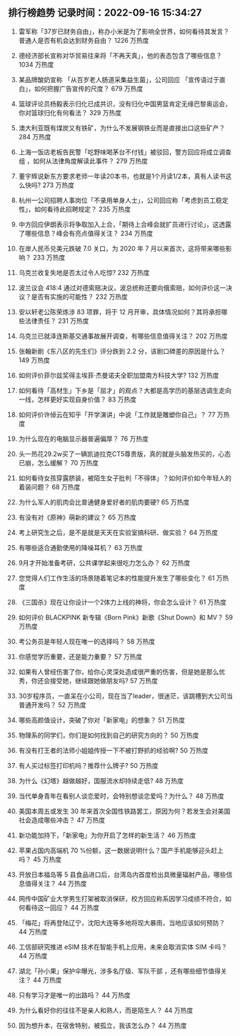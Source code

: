 
## 排行榜趋势 记录时间：2022-09-16 15:34:27
  
  1. 雷军称「37岁已财务自由」，称办小米是为了影响全世界，如何看待其发言？普通人是否有机会达到财务自由？ 1226 万热度
    
  2. 德经济部长宣称对华贸易往来将「不再天真」，他的表态包含了哪些信息？ 1034 万热度
    
  3. 某品牌酸奶宣称 「从百岁老人肠道采集益生菌」，公司回应 「宣传语过于直白」，如何把握广告宣传的尺度？ 679 万热度
    
  4. 篮球评论员杨毅表示归化已成共识，没有归化中国男篮肯定无缘巴黎奥运会，你对篮球归化有何看法？ 329 万热度
    
  5. 澳大利亚既有煤炭又有铁矿，为什么不发展钢铁业而是直接出口这些矿产？ 284 万热度
    
  6. 上海一饭店老板告民警「吃野味喝茅台不付钱」被驳回，警方回应将成立调查组 ，如何从法律角度解读此事件？ 279 万热度
    
  7. 董宇辉说新东方要求老师一年读20本书，也就是1个月读1/2本，真有人读书这么快吗? 273 万热度
    
  8. 杭州一公司招聘人事岗位「不录用单身人士」，公司回应称「考虑到员工稳定性」，如何看待此招聘规定？ 235 万热度
    
  9. 中方回应伊朗表示将争取加入上合，「期待上合峰会就扩员进行讨论」，这透露了哪些信息？峰会有亮点值得关注？ 234 万热度
    
  10. 在岸人民币兑美元跌破 7.0 关口，为 2020 年 7 月以来首次，这将带来哪些影响？ 233 万热度
    
  11. 乌克兰收复失地是否太过令人吃惊? 232 万热度
    
  12. 波兰议会 418:4 通过对德索赔决议，波总统称还要向俄索赔，如何评价这一决议？是否有实施的可能性？ 232 万热度
    
  13. 安以轩老公陈荣炼涉 83 项罪，将于 12 月开审，具体情况如何？其将承担哪些法律责任？ 231 万热度
    
  14. 乌克兰已就泽连斯基交通事故展开调查，有哪些信息值得关注？ 202 万热度
    
  15. 张翰新剧《东八区的先生们》评分跌到 2.2 分，该剧口碑差的原因是什么？ 149 万热度
    
  16. 如何评价菲尔兹奖得主埃菲·杰曼诺夫全职加盟南方科技大学? 132 万热度
    
  17. 如何看待「高材生」下乡是「屈才」的观点？大都是高学历的基层选调生走向一线，怎样更好实现自身价值？ 83 万热度
    
  18. 如何评价许倬云在知乎「开学演讲」中说「工作就是雕塑你自己」？ 77 万热度
    
  19. 为什么现在的电脑显示器普遍偏厚？ 76 万热度
    
  20. 头一热花29.2w买了一辆凯迪拉克CT5尊贵版，真的就是头脑发热买的，心态已崩，怎么缓解？ 70 万热度
    
  21. 如何看待女孩穿露脐装，被陌生女子批判「不得体」？如何评价如今年轻人的着装问题？ 68 万热度
    
  22. 为什么军人的肌肉会比普通健身爱好者的肌肉要硬? 65 万热度
    
  23. 有没有对《原神》萌新的建议？ 65 万热度
    
  24. 考上研究生之后，是不是就是天天在实验室搞科研、做实验？ 64 万热度
    
  25. 有哪些适合通勤使用的降噪耳机？ 63 万热度
    
  26. 9月才开始准备考研，公共课学起来很吃力怎么办？ 62 万热度
    
  27. 您觉得人们工作生活的场景随着笔记本的性能提升发生了哪些变化？ 61 万热度
    
  28. 《三国杀》现在让你设计一个2体力上线的神将，你会怎么设计？ 61 万热度
    
  29. 如何评价 BLACKPINK 新专辑《Born Pink》新歌《Shut Down》和 MV？ 59 万热度
    
  30. 考公务员是年轻人现在唯一的选择吗？ 58 万热度
    
  31. 你感觉学历重要，还是能力重要？ 57 万热度
    
  32. 如果有人曾经伤害了你，给你心灵深处造成很严重的伤害，但是她是那么优秀，你还会接受她，继续跟她做朋友吗? 57 万热度
    
  33. 30岁程序员，一直呆在小公司，现在当了leader，很迷茫，该跳槽到大公司当普通开发吗？ 52 万热度
    
  34. 哪些高颜值设计，突破了你对「新家电」的想象？ 51 万热度
    
  35. 物理系的同学们，你们是如何找到自己的研究方向的？ 50 万热度
    
  36. 有没有打王者的法师小姐姐传授一下不被打野抓的经验啊? 50 万热度
    
  37. 有人买过标签打印机吗？推荐什么牌子? 50 万热度
    
  38. 为什么《幻塔》越做越好，国服流水却持续走低? 48 万热度
    
  39. 当代单身青年在看别人谈恋爱时，会特别想谈恋爱吗？为什么？ 48 万热度
    
  40. 美国本周五或发生 30 年来首次全国性铁路罢工，原因为何？若发生会对美国社会造成哪些冲击？ 47 万热度
    
  41. 新功能加持下，「新家电」为你开启了怎样的新生活？ 46 万热度
    
  42. 苹果占国内高端机 70 %份额，这一数据说明什么？国产手机能够迎头赶上吗？ 45 万热度
    
  43. 开放日本福岛等 5 县食品进口后，台湾岛内首度检出具微量辐射产品，哪些信息值得关注？ 44 万热度
    
  44. 网传中国矿业大学男生打架被取消保研，校方回应称系因学习成绩不符合，如何看待这一回应？ 44 万热度
    
  45. 「梅花」将再登陆辽宁，沈阳大连等多地将现大暴雨，当地应该如何预防？ 44 万热度
    
  46. 工信部研究推进 eSIM 技术在智能手机上应用，未来会取消实体 SIM 卡吗？ 44 万热度
    
  47. 湖北「孙小果」保护伞曝光，涉多名厅级、军队干部 ，还有哪些细节值得关注？ 44 万热度
    
  48. 只有学习才是唯一的出路吗？ 44 万热度
    
  49. 为什么看好你的往往不是亲人和熟人，而是陌生人？ 44 万热度
    
  50. 因为想升本，在宿舍特别，被孤立，我该怎么办？ 44 万热度
    